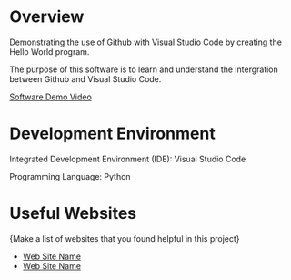 # Overview

Demonstrating the use of Github with Visual Studio Code by creating the Hello World program.

The purpose of this software is to learn and understand the intergration between Github and Visual Studio Code.


[Software Demo Video](http://youtube.link.goes.here)

# Development Environment

Integrated Development Environment (IDE): Visual Studio Code

Programming Language: Python

# Useful Websites

{Make a list of websites that you found helpful in this project}
* [Web Site Name](http://url.link.goes.here)
* [Web Site Name](http://url.link.goes.here)
